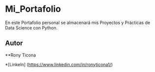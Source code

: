 # Mi_Portafolio
En este Portafolio personal se almacenará mis Proyectos y Prácticas de Data Science con Python.

## Autor
**Rony Ticona

*[LinkeIn] (https://www.linkedin.com/in/ronyticona1/)
